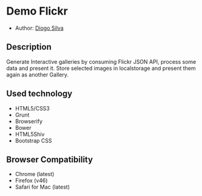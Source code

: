# Demo Flickr

* Author: [Diogo Silva](https://github.com/diogomiguel)

## Description

Generate Interactive galleries by consuming Flickr JSON API, process some data and present it.
Store selected images in localstorage and present them again as another Gallery.

## Used technology

- HTML5/CSS3
- Grunt
- Browserify
- Bower
- HTML5Shiv
- Bootstrap CSS

## Browser Compatibility

- Chrome (latest)
- Firefox (v46)
- Safari for Mac (latest)